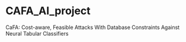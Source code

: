# CAFA_AI_project
CaFA: Cost-aware, Feasible Attacks With Database Constraints Against Neural Tabular Classifiers
